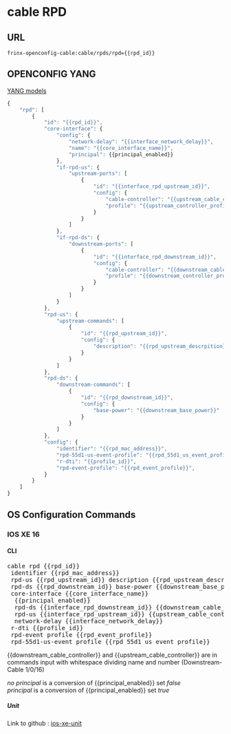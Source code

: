 # cable RPD

## URL

```
frinx-openconfig-cable:cable/rpds/rpd={{rpd_id}}
```

## OPENCONFIG YANG

[YANG models](https://github.com/FRINXio/openconfig/tree/master/cable/src/main/yang)

```javascript
{
    "rpd": [
        {
            "id": "{{rpd_id}}",
            "core-interface": {
                "config": {
                    "network-delay": "{{interface_network_delay}}",
                    "name": "{{core_interface_name}}",
                    "principal": {{principal_enabled}}
                },
                "if-rpd-us": {
                    "upstream-ports": [
                        {
                            "id": "{{interface_rpd_upstream_id}}",
                            "config": {
                                "cable-controller": "{{upstream_cable_controller}}",
                                "profile": "{{upstream_controller_profile}}"
                            }
                        }
                    ]
                },
                "if-rpd-ds": {
                    "downstream-ports": [
                        {
                            "id": "{{interface_rpd_downstream_id}}",
                            "config": {
                                "cable-controller": "{{downstream_cable_controller}}",
                                "profile": "{{downstream_controller_profile}}"
                            }
                        }
                    ]
                }
            },
            "rpd-us": {
                "upstream-commands": [
                    {
                        "id": "{{rpd_upstream_id}}",
                        "config": {
                            "description": "{{rpd_upstream_descrpition}}"
                        }
                    }
                ]
            },
            "rpd-ds": {
                "downstream-commands": [
                    {
                        "id": "{{rpd_downstream_id}}",
                        "config": {
                            "base-power": "{{downstream_base_power}}"
                        }
                    }
                ]
            },
            "config": {
                "identifier": "{{rpd_mac_address}}",
                "rpd-55d1-us-event-profile": "{{rpd_55d1_us_event_profile}}",
                "r-dti": "{{profile_id}}",
                "rpd-event-profile": "{{rpd_event_profile}}",
            }
        }
    ]
}
```

## OS Configuration Commands

### IOS XE 16

#### CLI

<pre>
cable rpd {{rpd_id}}
 identifier {{rpd_mac_address}}
 rpd-us {{rpd_upstream_id}} description {{rpd_upstream_descrpition}}
 rpd-ds {{rpd_downstream_id}} base-power {{downstream_base_power}}
 core-interface {{core_interface_name}}
  {{principal_enabled}}
  rpd-ds {{interface_rpd_downstream_id}} {{downstream_cable_controller}} profile {{downstream_controller_profile}}
  rpd-us {{interface_rpd_upstream_id}} {{upstream_cable_controller}} profile {{upstream_controller_profile}}
  network-delay {{interface_network_delay}}
 r-dti {{profile_id}}
 rpd-event profile {{rpd_event_profile}}
 rpd-55d1-us-event profile {{rpd_55d1_us_event_profile}}
</pre>

{{downstream_cable_controller}} and {{upstream_cable_controller}} are in commands input with whitespace dividing name and number (Downstream-Cable 1/0/16)

*no principal* is a conversion of {{principal_enabled}} set *false*  
*principal* is a conversion of {{principal_enabled}} set *true*  

##### Unit

Link to github : [ios-xe-unit](https://github.com/FRINXio/cli-units/tree/master/cable/rpd)